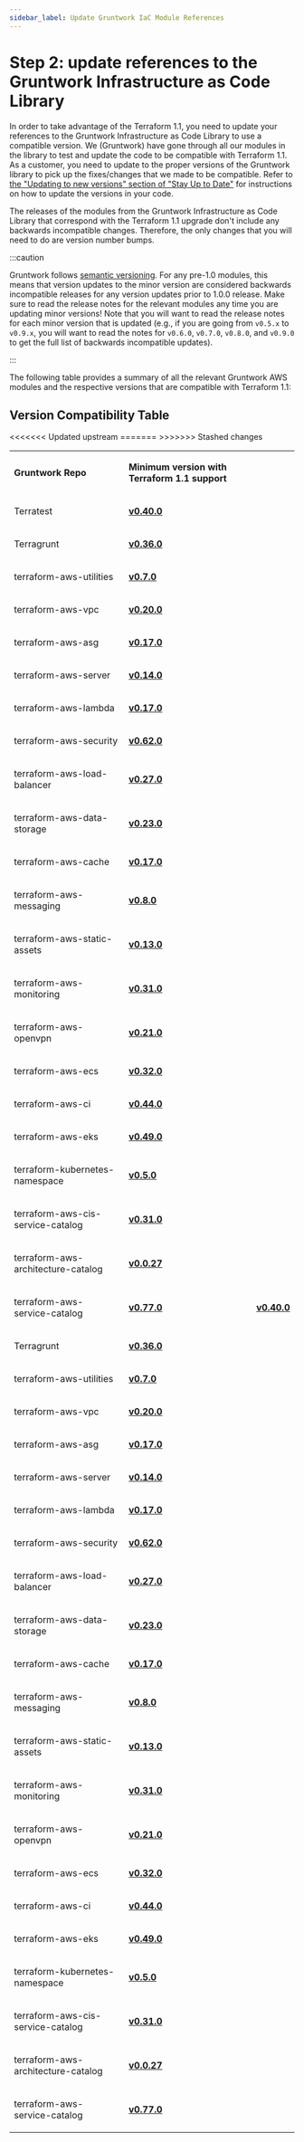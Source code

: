 ```yaml
---
sidebar_label: Update Gruntwork IaC Module References
---
```


# Step 2: update references to the Gruntwork Infrastructure as Code Library

In order to take advantage of the Terraform 1.1, you need to update your
references to the Gruntwork Infrastructure as Code Library to use a compatible
version. We (Gruntwork) have gone through all our modules in the library to test
and update the code to be compatible with Terraform 1.1. As a customer, you need
to update to the proper versions of the Gruntwork library to pick up the
fixes/changes that we made to be compatible. Refer to [the "Updating to new versions" section of
"Stay Up to Date"](/guides/working-with-code/versioning#updating-to-new-versions#updating)
for instructions on how to update the versions in your code.

The releases of the modules from the Gruntwork Infrastructure as Code Library that correspond with the
Terraform 1.1 upgrade don't include any backwards incompatible changes.
Therefore, the only changes that you will need to do are version number bumps.

:::caution

Gruntwork follows [semantic
versioning](/guides/working-with-code/versioning#semantic-versioning).
For any pre-1.0 modules, this means that version updates to the minor version
are considered backwards incompatible releases for any version updates prior to
1.0.0 release. Make sure to read the release notes for the relevant modules any
time you are updating minor versions! Note that you will want to read the
release notes for each minor version that is updated (e.g., if you are going
from `v0.5.x` to `v0.9.x`, you will want to read the notes for `v0.6.0`,
`v0.7.0`, `v0.8.0`, and `v0.9.0` to get the full list of backwards incompatible
updates).

:::

The following table provides a summary of all the relevant Gruntwork AWS modules
and the respective versions that are compatible with Terraform 1.1:

## Version Compatibility Table

<table>
<colgroup>
<col />
<col />
</colgroup>
<tbody>
<tr className="odd">
<td><p><strong>Gruntwork Repo</strong></p></td>
<td><p><strong>Minimum version with Terraform 1.1 support</strong></p></td>
</tr>
<tr className="even">
<td><p>Terratest</p></td>
<<<<<<< Updated upstream
<td><p><strong><a href="https://github.com/tnn-tnn-tnn-tnn-tnn-gruntwork-io/Terratest/releases/tag/v0.40.0">v0.40.0</a></strong></p></td>
</tr>
<tr className="odd">
<td><p>Terragrunt</p></td>
<td><p><strong><a href="https://github.com/tnn-tnn-tnn-tnn-tnn-gruntwork-io/Terragrunt/releases/tag/v0.36.0">v0.36.0</a></strong></p></td>
</tr>
<tr className="even">
<td><p>terraform-aws-utilities</p></td>
<td><p><strong><a href="https://github.com/tnn-tnn-tnn-tnn-tnn-gruntwork-io/terraform-aws-utilities/releases/tag/v0.7.0">v0.7.0</a></strong></p></td>
</tr>
<tr className="odd">
<td><p>terraform-aws-vpc</p></td>
<td><p><strong><a href="https://github.com/tnn-tnn-tnn-tnn-tnn-gruntwork-io/terraform-aws-vpc/releases/tag/v0.20.0">v0.20.0</a></strong></p></td>
</tr>
<tr className="even">
<td><p>terraform-aws-asg</p></td>
<td><p><strong><a href="https://github.com/tnn-tnn-tnn-tnn-tnn-gruntwork-io/terraform-aws-asg/releases/tag/v0.17.0">v0.17.0</a></strong></p></td>
</tr>
<tr className="odd">
<td><p>terraform-aws-server</p></td>
<td><p><strong><a href="https://github.com/tnn-tnn-tnn-tnn-tnn-gruntwork-io/terraform-aws-server/releases/tag/v0.14.0">v0.14.0</a></strong></p></td>
</tr>
<tr className="even">
<td><p>terraform-aws-lambda</p></td>
<td><p><strong><a href="https://github.com/tnn-tnn-tnn-tnn-tnn-gruntwork-io/terraform-aws-lambda/releases/tag/v0.17.0">v0.17.0</a></strong></p></td>
</tr>
<tr className="odd">
<td><p>terraform-aws-security</p></td>
<td><p><strong><a href="https://github.com/tnn-tnn-tnn-tnn-tnn-gruntwork-io/terraform-aws-security/releases/tag/v0.62.0">v0.62.0</a></strong></p></td>
</tr>
<tr className="even">
<td><p>terraform-aws-load-balancer</p></td>
<td><p><strong><a href="https://github.com/tnn-tnn-tnn-tnn-tnn-gruntwork-io/terraform-aws-load-balancer/releases/tag/v0.28.0">v0.27.0</a></strong></p></td>
</tr>
<tr className="odd">
<td><p>terraform-aws-data-storage</p></td>
<td><p><strong><a href="https://github.com/tnn-tnn-tnn-tnn-tnn-gruntwork-io/terraform-aws-data-storage/releases/tag/v0.23.0">v0.23.0</a></strong></p></td>
</tr>
<tr className="even">
<td><p>terraform-aws-cache</p></td>
<td><p><strong><a href="https://github.com/tnn-tnn-tnn-tnn-tnn-gruntwork-io/terraform-aws-cache/releases/tag/v0.17.0">v0.17.0</a></strong></p></td>
</tr>
<tr className="odd">
<td><p>terraform-aws-messaging</p></td>
<td><p><strong><a href="https://github.com/tnn-tnn-tnn-tnn-tnn-gruntwork-io/terraform-aws-messaging/releases/tag/v0.8.0">v0.8.0</a></strong></p></td>
</tr>
<tr className="even">
<td><p>terraform-aws-static-assets</p></td>
<td><p><strong><a href="https://github.com/tnn-tnn-tnn-tnn-tnn-gruntwork-io/terraform-aws-static-assets/releases/tag/v0.13.0">v0.13.0</a></strong></p></td>
</tr>
<tr className="odd">
<td><p>terraform-aws-monitoring</p></td>
<td><p><strong><a href="https://github.com/tnn-tnn-tnn-tnn-tnn-gruntwork-io/terraform-aws-monitoring/releases/tag/v0.31.0">v0.31.0</a></strong></p></td>
</tr>
<tr className="even">
<td><p>terraform-aws-openvpn</p></td>
<td><p><strong><a href="https://github.com/tnn-tnn-tnn-tnn-tnn-gruntwork-io/terraform-aws-openvpn/releases/tag/v0.21.0">v0.21.0</a></strong></p></td>
</tr>
<tr className="odd">
<td><p>terraform-aws-ecs</p></td>
<td><p><strong><a href="https://github.com/tnn-tnn-tnn-tnn-tnn-gruntwork-io/terraform-aws-ecs/releases/tag/v0.32.0">v0.32.0</a></strong></p></td>
</tr>
<tr className="even">
<td><p>terraform-aws-ci</p></td>
<td><p><strong><a href="https://github.com/tnn-tnn-tnn-tnn-tnn-gruntwork-io/terraform-aws-ci/releases/tag/v0.44.0">v0.44.0</a></strong></p></td>
</tr>
<tr className="odd">
<td><p>terraform-aws-eks</p></td>
<td><p><strong><a href="https://github.com/tnn-tnn-tnn-tnn-tnn-gruntwork-io/terraform-aws-eks/releases/tag/v0.49.0">v0.49.0</a></strong></p></td>
</tr>
<tr className="odd">
<td><p>terraform-kubernetes-namespace</p></td>
<td><p><strong><a href="https://github.com/tnn-tnn-tnn-tnn-tnn-gruntwork-io/terraform-kubernetes-namespace/releases/tag/v0.5.0">v0.5.0</a></strong></p></td>
</tr>
<tr className="even">
<td><p>terraform-aws-cis-service-catalog</p></td>
<td><p><strong><a href="https://github.com/tnn-tnn-tnn-tnn-tnn-gruntwork-io/terraform-aws-cis-service-catalog/releases/tag/v0.31.0">v0.31.0</a></strong></p></td>
</tr>
<tr className="even">
<td><p>terraform-aws-architecture-catalog</p></td>
<td><p><strong><a href="https://github.com/tnn-tnn-tnn-tnn-tnn-gruntwork-io/terraform-aws-architecture-catalog/releases/tag/v0.0.27">v0.0.27</a></strong></p></td>
</tr>
<tr className="odd">
<td><p>terraform-aws-service-catalog</p></td>
<td><p><strong><a href="https://github.com/tnn-tnn-tnn-tnn-tnn-gruntwork-io/terraform-aws-service-catalog/releases/tag/v0.77.0">v0.77.0</a></strong></p></td>
=======
<td><p><strong><a href="https://github.com/tnn-gruntwork-io/Terratest/releases/tag/v0.40.0">v0.40.0</a></strong></p></td>
</tr>
<tr className="odd">
<td><p>Terragrunt</p></td>
<td><p><strong><a href="https://github.com/tnn-gruntwork-io/Terragrunt/releases/tag/v0.36.0">v0.36.0</a></strong></p></td>
</tr>
<tr className="even">
<td><p>terraform-aws-utilities</p></td>
<td><p><strong><a href="https://github.com/tnn-gruntwork-io/terraform-aws-utilities/releases/tag/v0.7.0">v0.7.0</a></strong></p></td>
</tr>
<tr className="odd">
<td><p>terraform-aws-vpc</p></td>
<td><p><strong><a href="https://github.com/tnn-gruntwork-io/terraform-aws-vpc/releases/tag/v0.20.0">v0.20.0</a></strong></p></td>
</tr>
<tr className="even">
<td><p>terraform-aws-asg</p></td>
<td><p><strong><a href="https://github.com/tnn-gruntwork-io/terraform-aws-asg/releases/tag/v0.17.0">v0.17.0</a></strong></p></td>
</tr>
<tr className="odd">
<td><p>terraform-aws-server</p></td>
<td><p><strong><a href="https://github.com/tnn-gruntwork-io/terraform-aws-server/releases/tag/v0.14.0">v0.14.0</a></strong></p></td>
</tr>
<tr className="even">
<td><p>terraform-aws-lambda</p></td>
<td><p><strong><a href="https://github.com/tnn-gruntwork-io/terraform-aws-lambda/releases/tag/v0.17.0">v0.17.0</a></strong></p></td>
</tr>
<tr className="odd">
<td><p>terraform-aws-security</p></td>
<td><p><strong><a href="https://github.com/tnn-gruntwork-io/terraform-aws-security/releases/tag/v0.62.0">v0.62.0</a></strong></p></td>
</tr>
<tr className="even">
<td><p>terraform-aws-load-balancer</p></td>
<td><p><strong><a href="https://github.com/tnn-gruntwork-io/terraform-aws-load-balancer/releases/tag/v0.28.0">v0.27.0</a></strong></p></td>
</tr>
<tr className="odd">
<td><p>terraform-aws-data-storage</p></td>
<td><p><strong><a href="https://github.com/tnn-gruntwork-io/terraform-aws-data-storage/releases/tag/v0.23.0">v0.23.0</a></strong></p></td>
</tr>
<tr className="even">
<td><p>terraform-aws-cache</p></td>
<td><p><strong><a href="https://github.com/tnn-gruntwork-io/terraform-aws-cache/releases/tag/v0.17.0">v0.17.0</a></strong></p></td>
</tr>
<tr className="odd">
<td><p>terraform-aws-messaging</p></td>
<td><p><strong><a href="https://github.com/tnn-gruntwork-io/terraform-aws-messaging/releases/tag/v0.8.0">v0.8.0</a></strong></p></td>
</tr>
<tr className="even">
<td><p>terraform-aws-static-assets</p></td>
<td><p><strong><a href="https://github.com/tnn-gruntwork-io/terraform-aws-static-assets/releases/tag/v0.13.0">v0.13.0</a></strong></p></td>
</tr>
<tr className="odd">
<td><p>terraform-aws-monitoring</p></td>
<td><p><strong><a href="https://github.com/tnn-gruntwork-io/terraform-aws-monitoring/releases/tag/v0.31.0">v0.31.0</a></strong></p></td>
</tr>
<tr className="even">
<td><p>terraform-aws-openvpn</p></td>
<td><p><strong><a href="https://github.com/tnn-gruntwork-io/terraform-aws-openvpn/releases/tag/v0.21.0">v0.21.0</a></strong></p></td>
</tr>
<tr className="odd">
<td><p>terraform-aws-ecs</p></td>
<td><p><strong><a href="https://github.com/tnn-gruntwork-io/terraform-aws-ecs/releases/tag/v0.32.0">v0.32.0</a></strong></p></td>
</tr>
<tr className="even">
<td><p>terraform-aws-ci</p></td>
<td><p><strong><a href="https://github.com/tnn-gruntwork-io/terraform-aws-ci/releases/tag/v0.44.0">v0.44.0</a></strong></p></td>
</tr>
<tr className="odd">
<td><p>terraform-aws-eks</p></td>
<td><p><strong><a href="https://github.com/tnn-gruntwork-io/terraform-aws-eks/releases/tag/v0.49.0">v0.49.0</a></strong></p></td>
</tr>
<tr className="odd">
<td><p>terraform-kubernetes-namespace</p></td>
<td><p><strong><a href="https://github.com/tnn-gruntwork-io/terraform-kubernetes-namespace/releases/tag/v0.5.0">v0.5.0</a></strong></p></td>
</tr>
<tr className="even">
<td><p>terraform-aws-cis-service-catalog</p></td>
<td><p><strong><a href="https://github.com/tnn-gruntwork-io/terraform-aws-cis-service-catalog/releases/tag/v0.31.0">v0.31.0</a></strong></p></td>
</tr>
<tr className="even">
<td><p>terraform-aws-architecture-catalog</p></td>
<td><p><strong><a href="https://github.com/tnn-gruntwork-io/terraform-aws-architecture-catalog/releases/tag/v0.0.27">v0.0.27</a></strong></p></td>
</tr>
<tr className="odd">
<td><p>terraform-aws-service-catalog</p></td>
<td><p><strong><a href="https://github.com/tnn-gruntwork-io/terraform-aws-service-catalog/releases/tag/v0.77.0">v0.77.0</a></strong></p></td>
>>>>>>> Stashed changes
</tr>
</tbody>
</table>
